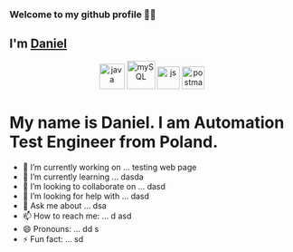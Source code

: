 ###  Welcome to my github profile 👋👋

## I'm [Daniel](https://daniellepszy.github.io/Portfolio/)

<p align="center">
<!--  <img src=https://devicons.github.io/devicon/devicon.git/icons/chrome/chrome-original-wordmark.svg alt=chrome width="40" height="40"/>
 <img src=https://devicons.github.io/devicon/devicon.git/icons/firefox/firefox-original-wordmark.svg alt=firefox width="40" height="40"/> -->
 <img src=https://devicons.github.io/devicon/devicon.git/icons/java/java-original-wordmark.svg alt=java width="45" height="45"/>
 <img src=https://devicons.github.io/devicon/devicon.git/icons/mysql/mysql-original-wordmark.svg alt=mySQL width="50" height="50"/>
 <img src=https://devicons.github.io/devicon/devicon.git/icons/javascript/javascript-original.svg alt=js width="40" height="40"/>
 <img src=https://upload-icon.s3.us-east-2.amazonaws.com/uploads/icons/png/16475775581551942134-512.png alt=postman width="40" height="40"/>
 
</p>
 
# My name is Daniel. I am Automation Test Engineer from Poland.

- 🔭 I’m currently working on ... testing web page
- 🌱 I’m currently learning ... dasda
- 👯 I’m looking to collaborate on ... dasd
- 🤔 I’m looking for help with ... dasd
- 💬 Ask me about ... dsa 
- 📫 How to reach me: ... d asd
- 😄 Pronouns: ... dd s
- ⚡ Fun fact: ... sd 

